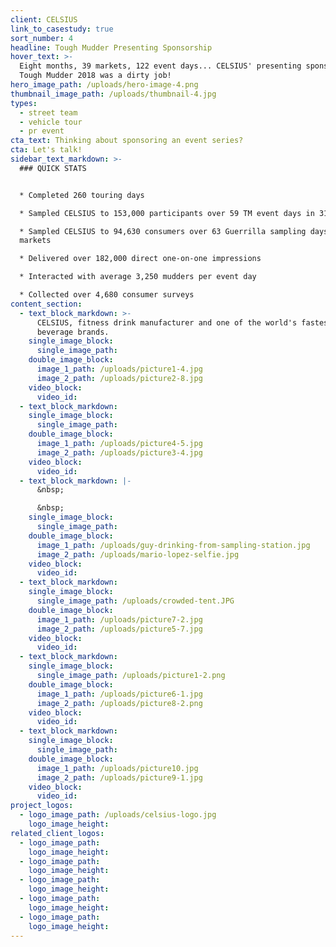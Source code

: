 ```yaml
---
client: CELSIUS
link_to_casestudy: true
sort_number: 4
headline: Tough Mudder Presenting Sponsorship
hover_text: >-
  Eight months, 39 markets, 122 event days... CELSIUS' presenting sponsorship of
  Tough Mudder 2018 was a dirty job!
hero_image_path: /uploads/hero-image-4.png
thumbnail_image_path: /uploads/thumbnail-4.jpg
types:
  - street team
  - vehicle tour
  - pr event
cta_text: Thinking about sponsoring an event series?
cta: Let's talk!
sidebar_text_markdown: >-
  ### QUICK STATS


  * Completed 260 touring days

  * Sampled CELSIUS to 153,000 participants over 59 TM event days in 31 markets

  * Sampled CELSIUS to 94,630 consumers over 63 Guerrilla sampling days in 8
  markets

  * Delivered over 182,000 direct one-on-one impressions

  * Interacted with average 3,250 mudders per event day

  * Collected over 4,680 consumer surveys
content_section:
  - text_block_markdown: >-
      CELSIUS, fitness drink manufacturer and one of the world's fastest growing
      beverage brands.
    single_image_block:
      single_image_path:
    double_image_block:
      image_1_path: /uploads/picture1-4.jpg
      image_2_path: /uploads/picture2-8.jpg
    video_block:
      video_id:
  - text_block_markdown:
    single_image_block:
      single_image_path:
    double_image_block:
      image_1_path: /uploads/picture4-5.jpg
      image_2_path: /uploads/picture3-4.jpg
    video_block:
      video_id:
  - text_block_markdown: |-
      &nbsp;

      &nbsp;
    single_image_block:
      single_image_path:
    double_image_block:
      image_1_path: /uploads/guy-drinking-from-sampling-station.jpg
      image_2_path: /uploads/mario-lopez-selfie.jpg
    video_block:
      video_id:
  - text_block_markdown:
    single_image_block:
      single_image_path: /uploads/crowded-tent.JPG
    double_image_block:
      image_1_path: /uploads/picture7-2.jpg
      image_2_path: /uploads/picture5-7.jpg
    video_block:
      video_id:
  - text_block_markdown:
    single_image_block:
      single_image_path: /uploads/picture1-2.png
    double_image_block:
      image_1_path: /uploads/picture6-1.jpg
      image_2_path: /uploads/picture8-2.png
    video_block:
      video_id:
  - text_block_markdown:
    single_image_block:
      single_image_path:
    double_image_block:
      image_1_path: /uploads/picture10.jpg
      image_2_path: /uploads/picture9-1.jpg
    video_block:
      video_id:
project_logos:
  - logo_image_path: /uploads/celsius-logo.jpg
    logo_image_height:
related_client_logos:
  - logo_image_path:
    logo_image_height:
  - logo_image_path:
    logo_image_height:
  - logo_image_path:
    logo_image_height:
  - logo_image_path:
    logo_image_height:
  - logo_image_path:
    logo_image_height:
---
```


